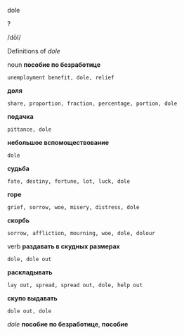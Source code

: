 dole

?

/dōl/

Definitions of _dole_

noun
**пособие по безработице**

    unemployment benefit, dole, relief
**доля**

    share, proportion, fraction, percentage, portion, dole
**подачка**

    pittance, dole
**небольшое вспомоществование**

    dole
**судьба**

    fate, destiny, fortune, lot, luck, dole
**горе**

    grief, sorrow, woe, misery, distress, dole
**скорбь**

    sorrow, affliction, mourning, woe, dole, dolour

verb
**раздавать в скудных размерах**

    dole, dole out
**раскладывать**

    lay out, spread, spread out, dole, help out
**скупо выдавать**

    dole out, dole

_dole_
**пособие по безработице**, **пособие**